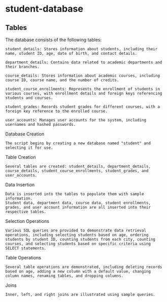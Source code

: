 # student-database

## Tables

The database consists of the following tables:

    student_details: Stores information about students, including their name, student ID, age, date of birth, and contact details.

    department_details: Contains data related to academic departments and their branches.

    course_details: Stores information about academic courses, including course ID, course name, and the number of credits.

    student_course_enrollments: Represents the enrollment of students in various courses, with enrollment details and foreign keys referencing students and courses.

    student_grades: Records student grades for different courses, with a foreign key reference to the enrolled course.

    user_accounts: Manages user accounts for the system, including usernames and hashed passwords.


  Database Creation

    The script begins by creating a new database named "student" and selecting it for use.

Table Creation

    Several tables are created: student_details, department_details, course_details, student_course_enrollments, student_grades, and user_accounts.

Data Insertion

    Data is inserted into the tables to populate them with sample information.
    Student data, department data, course data, student enrollments, grades, and user account information are all inserted into their respective tables.

Selection Operations

    Various SQL queries are provided to demonstrate data retrieval operations, including selecting students based on age, ordering students by student ID, counting students from each city, counting courses, and selecting students based on specific criteria using SELECT statements.

Table Operations

    Several table operations are demonstrated, including deleting records based on age, adding a new column with a default value, changing column names, renaming tables, and dropping columns.

Joins

    Inner, left, and right joins are illustrated using sample queries.
